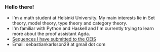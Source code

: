 ### Hello there!

- I'm a math student at Helsinki University. My main interests lie in Set theory, model theory, type theory and category theory.
- I'm familiar with Python and Haskell and I'm currently trying to learn more about the proof assistant Agda.
- [Sequences I have submitted to the OEIS](https://oeis.org/search?q=author%3a%20Sebastian%20Karlsson&sort=created)
- Email: sebastiankarlsson29 at gmail dot com
